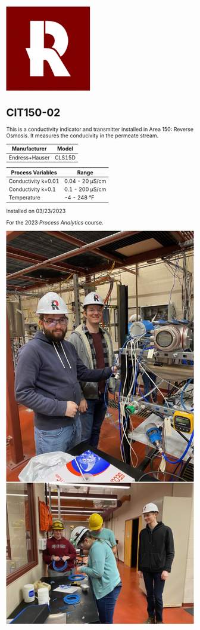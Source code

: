 ![RHITlogo](https://raw.githubusercontent.com/henthornlab/CIT150-02/main/RHITlogo.png)
# CIT150-02
This is a conductivity indicator and transmitter installed in Area 150: Reverse Osmosis. It measures the conducivity in the permeate stream.


| Manufacturer      | Model |
| ----------- | ----------- |
| Endress+Hauser      | CLS15D       |

| Process Variables      | Range | 
| ----------- | ----------- |
| Conductivity k=0.01     | 0.04 - 20 µS/cm       |
| Conductivity k=0.1  | 0.1 - 200 µS/cm        |
|Temperature| -4 - 248 °F|

Installed on 03/23/2023

For the 2023 *Process Analytics* course.

![Photo 1](https://raw.githubusercontent.com/henthornlab/CIT150-02/main/cit150-02-install-1.jpeg)
![Photo 2](https://raw.githubusercontent.com/henthornlab/CIT150-02/main/cit150-02-install-4.jpeg)
